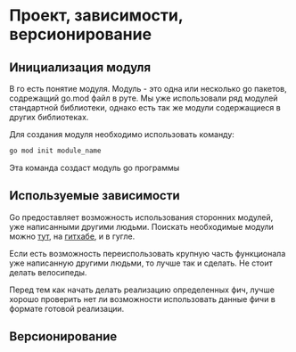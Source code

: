 # Проект, зависимости, версионирование

## Инициализация модуля

В го есть понятие модуля. Модуль - это одна или несколько go пакетов, содрежащий go.mod файл в руте. Мы уже использовали ряд модулей стандартной библиотеки, однако есть так же модули содержащиеся в других библиотеках.

Для создания модуля необходимо использовать команду:

```bash
go mod init module_name
```

Эта команда создаст модуль go программы

## Используемые зависимости

Go предоставляет возможность использования сторонних модулей, уже написанными другими людьми. Поискать необходимые модули можно [тут](https://pkg.go.dev), на [гитхабе](https://github.com), и в гугле.

Если есть возможность переиспользовать крупную часть функционала уже написанную другими людьми, то лучше так и сделать. Не стоит делать велосипеды.

Перед тем как начать делать реализацию определенных фич, лучше хорошо проверить нет ли возможности использовать данные фичи в формате готовой реализации.

## Версионирование

